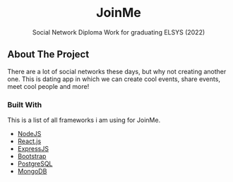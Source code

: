 <br />
<div align="center">
  <h1 align="center">JoinMe</h1>

  <p align="center">
    Social Network Diploma Work for graduating ELSYS (2022) 
    <br />
  </p>
</div>

## About The Project

There are a lot of social networks these days, but why not creating another one. This is dating app in which we can create cool events, share events, meet cool people and more! 

### Built With

This is a list of all frameworks i am using for JoinMe.

* [NodeJS](https://nodejs.org/en/about/)
* [React.js](https://reactjs.org/)
* [ExpressJS](https://expressjs.com/)
* [Bootstrap](https://getbootstrap.com)
* [PostgreSQL](https://www.postgresql.org/)
* [MongoDB](https://www.mongodb.com/)
